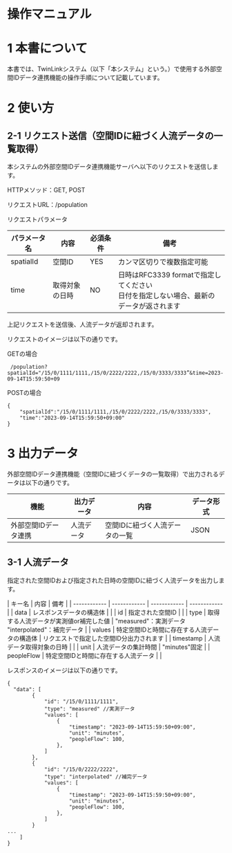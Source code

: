 # 操作マニュアル

# 1 本書について

本書では、TwinLinkシステム（以下「本システム」という。）で使用する外部空間IDデータ連携機能の操作手順について記載しています。

# 2 使い方

## 2-1 リクエスト送信（空間IDに紐づく人流データの一覧取得）

本システムの外部空間IDデータ連携機能サーバへ以下のリクエストを送信します。

HTTPメソッド：GET, POST

リクエストURL：/population

リクエストパラメータ

| パラメータ名       | 内容   | 必須条件  | 備考 |
| ------------ | ------------ | ------------ |  ------------ | 
| spatialId | 空間ID | YES | カンマ区切りで複数指定可能 |
| time | 取得対象の日時 | NO | 日時はRFC3339 formatで指定してください<br>日付を指定しない場合、最新のデータが返されます |

上記リクエストを送信後、人流データが返却されます。

リクエストのイメージは以下の通りです。

GETの場合
```
 /population?spatialId="/15/0/1111/1111,/15/0/2222/2222,/15/0/3333/3333”&time=2023-09-14T15:59:50+09
```

POSTの場合
```
{
    "spatialId":"/15/0/1111/1111,/15/0/2222/2222,/15/0/3333/3333",
    "time":"2023-09-14T15:59:50+09:00"
}
```


# 3 出力データ
外部空間IDデータ連携機能（空間IDに紐づくデータの一覧取得）で出力されるデータは以下の通りです。

| 機能    | 出力データ    | 内容  | データ形式 |
| ------------ | ------------ | ------------ |  ------------ | 
| 外部空間IDデータ連携 | 人流データ | 空間IDに紐づく人流データの一覧 | JSON |

## 3-1 人流データ
指定された空間IDおよび指定された日時の空間IDに紐づく人流データを出力します。

| キー名       |  内容  | 備考 |
| ------------ | ------------ | ------------ |  ------------ | 
| data | レスポンスデータの構造体 |  |
| id | 指定された空間ID |  |
| type | 取得する人流データが実測値or補完した値 | "measured"：実測データ <br> "interpolated"：補完データ |
| values | 特定空間IDと時間に存在する人流データの構造体 | リクエストで指定した空間ID分出力されます |
| timestamp | 人流データ取得対象の日時 |  |
| unit | 人流データの集計時間 | "minutes"固定 |
| peopleFlow | 特定空間IDと時間に存在する人流データ |  |


レスポンスのイメージは以下の通りです。

```
{
  "data": [
        {
            "id": "/15/0/1111/1111",
            "type": "measured" //実測データ
            "values": [
                {
                    "timestamp": "2023-09-14T15:59:50+09:00",
                    "unit": "minutes",
                    "peopleFlow": 100,
                },
            ]
        },
        {
            "id": "/15/0/2222/2222",
            "type": "interpolated" //補完データ
            "values": [
                {
                    "timestamp": "2023-09-14T15:59:50+09:00",
                    "unit": "minutes",
                    "peopleFlow": 100,
                },
            ]
        }
...
    ]
}
```
